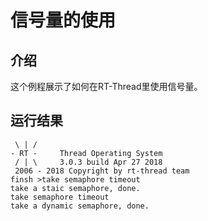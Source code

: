 # 信号量的使用 #

## 介绍 ##

这个例程展示了如何在RT-Thread里使用信号量。

## 运行结果 ##

```{.c}
 \ | /
- RT -     Thread Operating System
 / | \     3.0.3 build Apr 27 2018
 2006 - 2018 Copyright by rt-thread team
finsh >take semaphore timeout
take a staic semaphore, done.
take semaphore timeout
take a dynamic semaphore, done.
```
